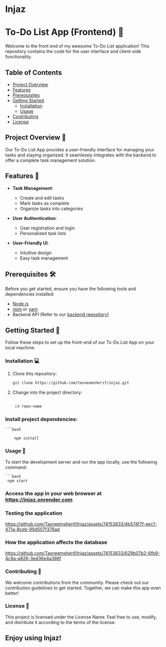 # Injaz
# To-Do List App (Frontend) 📝

Welcome to the front end of my awesome To-Do List application! This repository contains the code for the user interface and client-side functionality.

## Table of Contents

- [Project Overview](#project-overview)
- [Features](#features)
- [Prerequisites](#prerequisites)
- [Getting Started](#getting-started)
  - [Installation](#installation)
  - [Usage](#usage)
- [Contributing](#contributing)
- [License](#license)

## Project Overview 🚀

Our To-Do List App provides a user-friendly interface for managing your tasks and staying organized. It seamlessly integrates with the backend to offer a complete task management solution.

## Features 🌟

- **Task Management**:
  - Create and edit tasks
  - Mark tasks as complete
  - Organize tasks into categories

- **User Authentication**:
  - User registration and login
  - Personalized task lists

- **User-Friendly UI**:
  - Intuitive design
  - Easy task management

## Prerequisites 🛠️

Before you get started, ensure you have the following tools and dependencies installed:

- [Node.js](https://nodejs.org/)
- [npm](https://www.npmjs.com/) or [yarn](https://yarnpkg.com/)
- Backend API (Refer to our [backend repository](https://github.com/Tasneemsherif/Injaz-App-Back-end/tree/main)]

## Getting Started 🚦

Follow these steps to set up the front-end of our To-Do List App on your local machine:

### Installation 💻

1. Clone this repository:

   ```bash
   git clone https://github.com/tasneemsherif/injaz.git
2. Change into the project directory:

   ```bash
    
    cd repo-name

###  Install project dependencies:

    ```bash
    
        npm install
### Usage 📲
To start the development server and run the app locally, use the following command:

    ```bash
     npm start
     
### Access the app in your web browser at https://injaz.onrender.com
### Testing the application 
https://github.com/Tasneemsherif/Injaz/assets/74153833/4b574f7f-eec1-471a-8ceb-99d507f376ad

### How the application affects the database


https://github.com/Tasneemsherif/Injaz/assets/74153833/629b07b2-6fb9-4c9a-a826-3ed36e4a386f



### Contributing 🤝
We welcome contributions from the community. Please check out our contribution guidelines to get started. Together, we can make this app even better!

### License 📜
This project is licensed under the License Name. Feel free to use, modify, and distribute it according to the terms of the license.


## Enjoy using Injaz!
